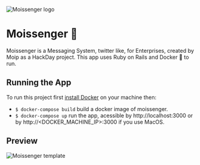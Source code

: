 ![Moissenger logo](https://github.com/moip/moissenger/blob/master/public/images/Asset2.png)

# Moissenger :email:
Moissenger is a Messaging System, twitter like, for Enterprises, created by Moip as a HackDay project.
This app uses Ruby on Rails and Docker :whale: to run.

## Running the App
To run this project first [install Docker](https://docs.docker.com/engine/installation/) on your machine then:
- `$ docker-compose build` build a docker image of moissenger.
- `$ docker-compose up` run the app, acessible by http://localhost:3000 or by http://<DOCKER_MACHINE_IP>:3000 if you use MacOS.

## Preview
![Moissenger template](https://github.com/moip/moissenger/blob/master/public/images/template.png)
